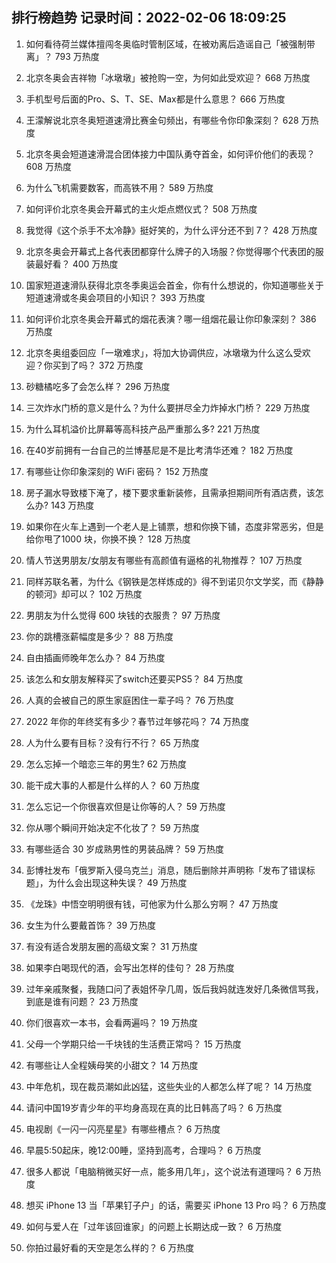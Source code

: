 
## 排行榜趋势 记录时间：2022-02-06 18:09:25
  
  1. 如何看待荷兰媒体擅闯冬奥临时管制区域，在被劝离后造谣自己「被强制带离」？ 793 万热度
    
  2. 北京冬奥会吉祥物「冰墩墩」被抢购一空，为何如此受欢迎？ 668 万热度
    
  3. 手机型号后面的Pro、S、T、SE、Max都是什么意思？ 666 万热度
    
  4. 王濛解说北京冬奥短道速滑比赛金句频出，有哪些令你印象深刻？ 628 万热度
    
  5. 北京冬奥会短道速滑混合团体接力中国队勇夺首金，如何评价他们的表现？ 608 万热度
    
  6. 为什么飞机需要数客，而高铁不用？ 589 万热度
    
  7. 如何评价北京冬奥会开幕式的主火炬点燃仪式？ 508 万热度
    
  8. 我觉得《这个杀手不太冷静》挺好笑的，为什么评分还不到 7？ 428 万热度
    
  9. 北京冬奥会开幕式上各代表团都穿什么牌子的入场服？你觉得哪个代表团的服装最好看？ 400 万热度
    
  10. 国家短道速滑队获得北京冬季奥运会首金，你有什么想说的，你知道哪些关于短道速滑或冬奥会项目的小知识？ 393 万热度
    
  11. 如何评价北京冬奥会开幕式的烟花表演？哪一组烟花最让你印象深刻？ 386 万热度
    
  12. 北京冬奥组委回应「一墩难求」，将加大协调供应，冰墩墩为什么这么受欢迎？你买到了吗？ 372 万热度
    
  13. 砂糖橘吃多了会怎么样？ 296 万热度
    
  14. 三次炸水门桥的意义是什么？为什么要拼尽全力炸掉水门桥？ 229 万热度
    
  15. 为什么耳机溢价比屏幕等高科技产品严重那么多? 221 万热度
    
  16. 在40岁前拥有一台自己的兰博基尼是不是比考清华还难？ 182 万热度
    
  17. 有哪些让你印象深刻的 WiFi 密码？ 152 万热度
    
  18. 房子漏水导致楼下淹了，楼下要求重新装修，且需承担期间所有酒店费，该怎么办? 143 万热度
    
  19. 如果你在火车上遇到一个老人是上铺票，想和你换下铺，态度非常恶劣，但是给你甩了1000 块，你换不换？ 128 万热度
    
  20. 情人节送男朋友/女朋友有哪些有高颜值有逼格的礼物推荐？ 107 万热度
    
  21. 同样苏联名著，为什么《钢铁是怎样炼成的》得不到诺贝尔文学奖，而《静静的顿河》却可以？ 102 万热度
    
  22. 男朋友为什么觉得 600 块钱的衣服贵？ 97 万热度
    
  23. 你的跳槽涨薪幅度是多少？ 88 万热度
    
  24. 自由插画师晚年怎么办？ 84 万热度
    
  25. 该怎么和女朋友解释买了switch还要买PS5？ 84 万热度
    
  26. 人真的会被自己的原生家庭困住一辈子吗？ 76 万热度
    
  27. 2022 年你的年终奖有多少？春节过年够花吗？ 74 万热度
    
  28. 人为什么要有目标？没有行不行？ 65 万热度
    
  29. 怎么忘掉一个暗恋三年的男生? 62 万热度
    
  30. 能干成大事的人都是什么样的人？ 60 万热度
    
  31. 怎么忘记一个你很喜欢但是让你等的人？ 59 万热度
    
  32. 你从哪个瞬间开始决定不化妆了？ 59 万热度
    
  33. 有哪些适合 30 岁成熟男性的男装品牌？ 59 万热度
    
  34. 彭博社发布「俄罗斯入侵乌克兰」消息，随后删除并声明称「发布了错误标题」，为什么会出现这种失误？ 49 万热度
    
  35. 《龙珠》中悟空明明很有钱，可他家为什么那么穷啊？ 47 万热度
    
  36. 女生为什么要戴首饰？ 39 万热度
    
  37. 有没有适合发朋友圈的高级文案？ 31 万热度
    
  38. 如果李白喝现代的酒，会写出怎样的佳句？ 28 万热度
    
  39. 过年亲戚聚餐，我随口问了表姐怀孕几周，饭后我妈就连发好几条微信骂我，到底是谁有问题？ 23 万热度
    
  40. 你们很喜欢一本书，会看两遍吗？ 19 万热度
    
  41. 父母一个学期只给一千块钱的生活费正常吗？ 15 万热度
    
  42. 有哪些让人全程姨母笑的小甜文？ 14 万热度
    
  43. 中年危机，现在裁员潮如此凶猛，这些失业的人都怎么样了呢？ 14 万热度
    
  44. 请问中国19岁青少年的平均身高现在真的比日韩高了吗？ 6 万热度
    
  45. 电视剧《一闪一闪亮星星》有哪些槽点？ 6 万热度
    
  46. 早晨5:50起床，晚12:00睡，坚持到高考，合理吗？ 6 万热度
    
  47. 很多人都说「电脑稍微买好一点，能多用几年」，这个说法有道理吗？ 6 万热度
    
  48. 想买 iPhone 13 当「苹果钉子户」的话，需要买 iPhone 13 Pro 吗？ 6 万热度
    
  49. 如何与爱人在「过年该回谁家」的问题上长期达成一致？ 6 万热度
    
  50. 你拍过最好看的天空是怎么样的？ 6 万热度
    